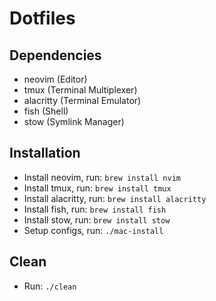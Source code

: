 # Dotfiles

## Dependencies
- neovim (Editor)
- tmux (Terminal Multiplexer)
- alacritty (Terminal Emulator)
- fish (Shell)
- stow (Symlink Manager)

## Installation
- Install neovim, run: `brew install nvim`
- Install tmux, run: `brew install tmux`
- Install alacritty, run: `brew install alacritty`
- Install fish, run: `brew install fish`
- Install stow, run: `brew install stow`
- Setup configs, run: `./mac-install`

## Clean
- Run: `./clean`
